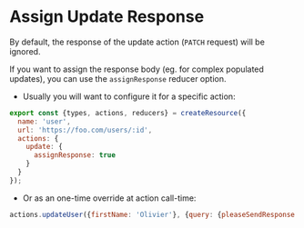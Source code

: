 # Assign Update Response

By default, the response of the update action (`PATCH` request) will be ignored.

If you want to assign the response body (eg. for complex populated updates), you can use the `assignResponse` reducer option.

- Usually you will want to configure it for a specific action:

```js
export const {types, actions, reducers} = createResource({
  name: 'user',
  url: 'https://foo.com/users/:id',
  actions: {
    update: {
      assignResponse: true
    }
  }
});
```

- Or as an one-time override at action call-time:

```js
actions.updateUser({firstName: 'Olivier'}, {query: {pleaseSendResponse: true}, assignResponse: true});
```
